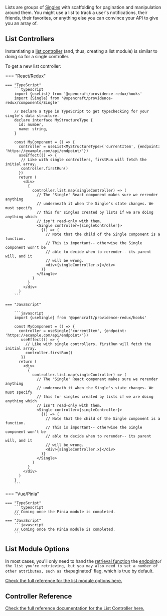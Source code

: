 Lists are groups of [Singles](singles.md) with scaffolding for pagination and manipulation around them. You might use a list to track a user's notifications, their friends, their favorites, or anything else you can convince your API to give you an array of.


## List Controllers

Instantiating a [list controller](#list-controllers) (and, thus, creating a list module) is similar to doing so for a single controller.

To get a new list controller:

=== "React/Redux"

    === "TypeScript"
        ```typescript
        import {useList} from '@opencraft/providence-redux/hooks'
        import {Single} from '@opencraft/providence-redux/components/Single'
        
        // Declare a type in TypeScript to get typechecking for your single's data structure.
        declare interface MyStructureType {
          id: number,
          name: string,
        }
        
        const MyComponent = () => {
          controller = useList<MyStructureType>('currentItem', {endpoint: 'https://example.com/api/endpoint/'})
          useEffect(() => {
           // Like with single controllers, firstRun will fetch the initial array.
           controller.firstRun()
          })
          return (
            <div>
              {
                controller.list.map(singleController) => (
                  // The 'Single' React component makes sure we rerender anything 
                  // underneath it when the Single's state changes. We must specify
                  // this for singles created by lists if we are doing anything which
                  // isn't read-only with them.
                  <Single controller={singleController}>
                    {() => (
                      // Note that the child of the Single component is a function. 
                      // This is important-- otherwise the Single component won't be
                      // able to decide when to rerender-- its parent will, and it
                      // will be wrong.
                      <div>{singleController.x}</div>
                    )}
                  </Single>
                )
              }
            </div>
          )
        ```

    === "JavaScript"

        ```javascript
        import {useSingle} from '@opencraft/providence-redux/hooks'

        const MyComponent = () => {
          controller = useSingle('currentItem', {endpoint: 'https://example.com/api/endpoint/'})
           useEffect(() => {
             // Like with single controllers, firstRun will fetch the initial array.
             controller.firstRun()
           })
          return (
            <div>
              {
                controller.list.map(singleController) => (
                  // The 'Single' React component makes sure we rerender anything 
                  // underneath it when the Single's state changes. We must specify
                  // this for singles created by lists if we are doing anything which
                  // isn't read-only with them.
                  <Single controller={singleController}>
                    {() => (
                      // Note that the child of the Single component is a function. 
                      // This is important-- otherwise the Single component won't be
                      // able to decide when to rerender-- its parent will, and it
                      // will be wrong.
                      <div>{singleController.x}</div>
                    )}
                  </Single>
                )
              }
            </div>
          )
        }
        ```

=== "Vue/Pinia"

    === "TypeScript"
        ```typescript
        // Coming once the Pinia module is completed.
        ```
    === "JavaScript"
        ```javascript
        // Coming once the Pinia module is completed.
        ```


## List Module Options

In most cases, you'll only need to hand the [retrieval function](#list-controllers) the [endpoint](../reference/providence/interfaces/lists_types_ListModuleOptions.ListModuleOptions.md#endpoint)` of the list you're retrieving, but you may also need to set a number of other attributes, such as the `paginated` flag, which is true by default.

[Check the full reference for the list module options here.](../reference/providence/interfaces/lists_types_ListModuleOptions.ListModuleOptions.md)


## Controller Reference

[Check the full reference documentation for the List Controller here.](../reference/providence/interfaces/lists_types_ListController.ListController.md)
